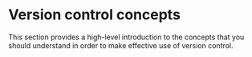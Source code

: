 # Version control concepts

This section provides a high-level introduction to the concepts that you should understand in order to make effective use of version control.
